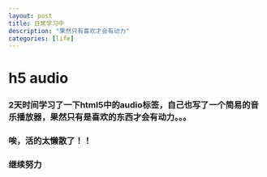 ```yaml
---
layout: post
title: 日常学习中
description: "果然只有喜欢才会有动力"
categories: [life]
---
```

# h5 audio
### 2天时间学习了一下html5中的audio标签，自己也写了一个简易的音乐播放器，果然只有是喜欢的东西才会有动力。。。
### 唉，活的太懒散了！！
### 继续努力
